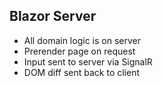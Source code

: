 ## Blazor Server

- All domain logic is on server
- Prerender page on request
- Input sent to server via SignalR
- DOM diff sent back to client